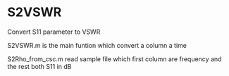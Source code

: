 # S2VSWR

Convert S11 parameter to VSWR

S2VSWR.m is the main funtion which convert a column a time

S2Rho_from_csc.m read sample file which first column are frequency and the rest both S11 in dB
